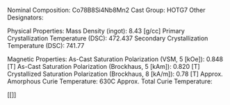 Nominal Composition: Co78B8Si4Nb8Mn2
Cast Group: HOTG7
Other Designators: 
 
Physical Properties:
Mass Density (ingot): 8.43 [g/cc]
 Primary Crystallization Temperature (DSC): 472.437
Secondary Crystallization Temperature (DSC): 741.77

Magnetic Properties:
As-Cast Saturation Polarization (VSM, 5 [kOe]): 0.848 [T]
As-Cast Saturation Polarization (Brockhaus, 5 [kAm]): 0.820 [T]
Crystallized Saturation Polarization (Brockhaus, 8 [kA/m]): 0.78 [T]
Approx. Amorphous Curie Temperature: 630C
Approx. Total Curie Temperature: 

[[]]